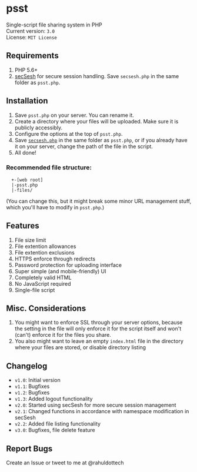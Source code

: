 # psst
Single-script file sharing system in PHP  
Current version: `3.0`  
License: `MIT License`

## Requirements
1. PHP 5.6+
2. [secSesh](https://github.com/rahuldottech/secSesh) for secure session handling. Save `secsesh.php` in the same folder as `psst.php`.

## Installation
1. Save `psst.php` on your server. You can rename it.  
2. Create a directory where your files will be uploaded. Make sure it is publicly accessibly.  
3. Configure the options at the top of `psst.php`.  
4. Save [`secsesh.php`](https://github.com/rahuldottech/secSesh) in the same folder as `psst.php`, or if you already have it on your server, change the path of the file in the script.
4. All done!  

### Recommended file structure:
```
  +-[web root]
  |-psst.php
  |-files/
 ``` 
(You can change this, but it might break some minor URL management stuff, which you'll have to modify in `psst.php`.)

## Features
1. File size limit  
2. File extention allowances  
3. File extention exclusions  
4. HTTPS enforce through redirects  
5. Password protection for uploading interface  
6. Super simple (and mobile-friendly) UI  
7. Completely valid HTML
8. No JavaScript required
9. Single-file script

## Misc. Considerations
1. You might want to enforce SSL through your server options, because the setting in the file will only enforce it for the script itself and won't (can't) enforce it for the files you share.  
2. You also might want to leave an empty `index.html` file in the directory where your files are stored, or disable directory listing

## Changelog
 - `v1.0`: Initial version
 - `v1.1`: Bugfixes
 - `v1.2`: Bugfixes
 - `v1.3`: Added logout functionality
 - `v2.0`: Started using secSesh for more secure session management
 - `v2.1`: Changed functions in accordance with namespace modification in secSesh
 - `v2.2`: Added file listing functionality
 - `v3.0`: Bugfixes, file delete feature
 
## Report Bugs
Create an Issue or tweet to me at @rahuldottech


